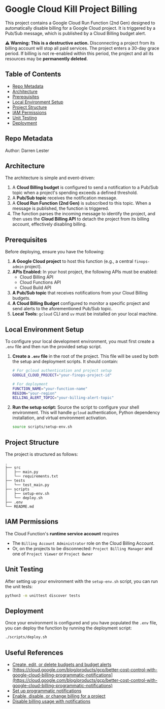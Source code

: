 # Google Cloud Kill Project Billing

This project contains a Google Cloud Run Function (2nd Gen) designed to automatically disable billing for a Google Cloud project. It is triggered by a Pub/Sub message, which is published by a Cloud Billing budget alert.

**⚠️ Warning: This is a destructive action.** Disconnecting a project from its billing account will stop all paid services. The project enters a 30-day grace period. If billing is not re-enabled within this period, the project and all its resources may be **permanently deleted**.

## Table of Contents

- [Repo Metadata](#repo-metadata)
- [Architecture](#architecture)
- [Prerequisites](#prerequisites)
- [Local Environment Setup](#local-environment-setup)
- [Project Structure](#project-structure)
- [IAM Permissions](#iam-permissions)
- [Unit Testing](#unit-testing)
- [Deployment](#deployment)

## Repo Metadata

Author: Darren Lester

## Architecture

The architecture is simple and event-driven:

1.  A **Cloud Billing budget** is configured to send a notification to a Pub/Sub topic when a project's spending exceeds a defined threshold.
2.  A **Pub/Sub topic** receives the notification message.
3.  A **Cloud Run Function (2nd Gen)** is subscribed to this topic. When a message is published, the function is triggered.
4.  The function parses the incoming message to identify the project, and then uses the **Cloud Billing API** to detach the project from its billing account, effectively disabling billing.

## Prerequisites

Before deploying, ensure you have the following:

1.  **A Google Cloud project** to host this function (e.g., a central `finops-admin` project).
2.  **APIs Enabled:** In your host project, the following APIs must be enabled:
    -   Cloud Billing API
    -   Cloud Functions API
    -   Cloud Build API
3.  **A Pub/Sub topic** that receives notifications from your Cloud Billing budgets.
4.  **A Cloud Billing Budget** configured to monitor a specific project and send alerts to the aforementioned Pub/Sub topic.
5.  **Local Tools:** `gcloud` CLI and `uv` must be installed on your local machine.

## Local Environment Setup

To configure your local development environment, you must first create a `.env` file and then run the provided setup script.

1.  **Create a `.env` file** in the root of the project. This file will be used by both the setup and deployment scripts. It should contain:

    ```bash
    # For gcloud authentication and project setup
    GOOGLE_CLOUD_PROJECT="your-finops-project-id"

    # For deployment
    FUNCTION_NAME="your-function-name"
    REGION="your-region"
    BILLING_ALERT_TOPIC="your-billing-alert-topic"
    ```

2.  **Run the setup script:** Source the script to configure your shell environment. This will handle `gcloud` authentication, Python dependency installation, and virtual environment activation.

    ```bash
    source scripts/setup-env.sh
    ```

## Project Structure

The project is structured as follows:

```
.
├── src
│   ├── main.py
│   └── requirements.txt
├── tests
│   └── test_main.py
├── scripts
│   ├── setup-env.sh
│   └── deploy.sh
├── .env
└── README.md
```

## IAM Permissions

The Cloud Function's **runtime service account** requires 
- The `Billing Account Administrator` role on the Cloud Billing Account.
- Or, on the projects to be disconnected: `Project Billing Manager` and one of `Project Viewer` or `Project Owner`

## Unit Testing

After setting up your environment with the `setup-env.sh` script, you can run the unit tests:

```bash
python3 -m unittest discover tests
```

## Deployment

Once your environment is configured and you have populated the `.env` file, you can deploy the function by running the deployment script:

```bash
./scripts/deploy.sh
```

## Useful References

- [Create, edit, or delete budgets and budget alerts](https://cloud.google.com/billing/docs/how-to/budgets)
- [https://cloud.google.com/blog/products/gcp/better-cost-control-with-google-cloud-billing-programmatic-notifications](https://cloud.google.com/blog/products/gcp/better-cost-control-with-google-cloud-billing-programmatic-notifications)
- [Set up programmatic notifications](https://cloud.google.com/billing/docs/how-to/budgets-programmatic-notifications)
- [Enable, disable, or change billing for a project](https://cloud.google.com/billing/docs/how-to/modify-project)
- [Disable billing usage with notifications](https://cloud.google.com/billing/docs/how-to/disable-billing-with-notifications)
